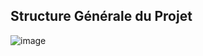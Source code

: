 ## Structure Générale du Projet ##


![image](https://github.com/user-attachments/assets/37149dff-a35a-4944-8720-df4cc4cc3346)
